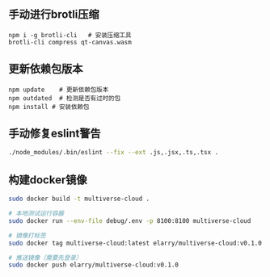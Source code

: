 
## 手动进行brotli压缩

```shell
npm i -g brotli-cli   # 安装压缩工具
brotli-cli compress qt-canvas.wasm
```
 
## 更新依赖包版本

```shell
npm update    # 更新依赖包版本
npm outdated  # 检测是否有过时的包
npm install # 安装依赖包
```

## 手动修复eslint警告

```bash
./node_modules/.bin/eslint --fix --ext .js,.jsx,.ts,.tsx .
```

## 构建docker镜像

```bash
sudo docker build -t multiverse-cloud .

# 本地测试运行容器
sudo docker run --env-file debug/.env -p 8100:8100 multiverse-cloud

# 镜像打标签
sudo docker tag multiverse-cloud:latest elarry/multiverse-cloud:v0.1.0

# 推送镜像（需要先登录）
sudo docker push elarry/multiverse-cloud:v0.1.0
```